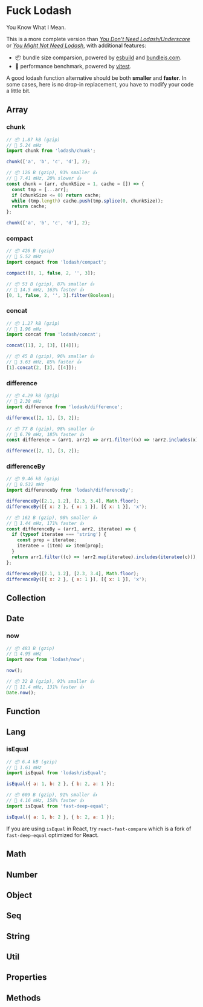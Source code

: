 # Fuck Lodash

You Know What I Mean.

This is a more complete version than [_You Don't Need Lodash/Underscore_](https://github.com/you-dont-need/You-Dont-Need-Lodash-Underscore) or [_You Might Not Need Lodash_](https://youmightnotneed.com/lodash/), with additional features:

- 📦 bundle size comparsion, powered by [esbuild](https://esbuild.github.io/) and [bundlejs.com](https://bundlejs.com/).
- 🚀 performance benchmark, powered by [vitest](https://vitest.dev/).

A good lodash function alternative should be both **smaller** and **faster**. In some cases, here is no drop-in replacement, you have to modify your code a little bit.

## Array

### chunk

```js filename="lodash"
// 📦 1.87 kB (gzip)
// 🚀 5.24 mHz
import chunk from 'lodash/chunk';

chunk(['a', 'b', 'c', 'd'], 2);
```

```js filename="fuck-lodash"
// 📦 126 B (gzip), 93% smaller 👍
// 🚀 7.41 mHz, 20% slower 👍
const chunk = (arr, chunkSize = 1, cache = []) => {
  const tmp = [...arr];
  if (chunkSize <= 0) return cache;
  while (tmp.length) cache.push(tmp.splice(0, chunkSize));
  return cache;
};

chunk(['a', 'b', 'c', 'd'], 2);
```

### compact

```js filename="lodash"
// 📦 426 B (gzip)
// 🚀 5.52 mHz
import compact from 'lodash/compact';

compact([0, 1, false, 2, '', 3]);
```

```js filename="fuck-lodash"
// 📦 53 B (gzip), 87% smaller 👍
// 🚀 14.5 mHz, 163% faster 👍
[0, 1, false, 2, '', 3].filter(Boolean);
```

### concat

```js filename="lodash"
// 📦 1.27 kB (gzip)
// 🚀 1.96 mHz
import concat from 'lodash/concat';

concat([1], 2, [3], [[4]]);
```

```js filename="fuck-lodash"
// 📦 45 B (gzip), 96% smaller 👍
// 🚀 3.63 mHz, 85% faster 👍
[1].concat(2, [3], [[4]]);
```

### difference

```js filename="lodash"
// 📦 4.29 kB (gzip)
// 🚀 2.38 mHz
import difference from 'lodash/difference';

difference([2, 1], [3, 2]);
```

```js filename="fuck-lodash"
// 📦 77 B (gzip), 98% smaller 👍
// 🚀 6.79 mHz, 185% faster 👍
const difference = (arr1, arr2) => arr1.filter((x) => !arr2.includes(x));

difference([2, 1], [3, 2]);
```

### differenceBy

```js filename="lodash"
// 📦 9.46 kB (gzip)
// 🚀 0.532 mHz
import differenceBy from 'lodash/differenceBy';

differenceBy([2.1, 1.2], [2.3, 3.4], Math.floor);
differenceBy([{ x: 2 }, { x: 1 }], [{ x: 1 }], 'x');
```

```js filename="fuck-lodash"
// 📦 162 B (gzip), 98% smaller 👍
// 🚀 1.44 mHz, 171% faster 👍
const differenceBy = (arr1, arr2, iteratee) => {
  if (typeof iteratee === 'string') {
    const prop = iteratee;
    iteratee = (item) => item[prop];
  }
  return arr1.filter((c) => !arr2.map(iteratee).includes(iteratee(c)));
};

differenceBy([2.1, 1.2], [2.3, 3.4], Math.floor);
differenceBy([{ x: 2 }, { x: 1 }], [{ x: 1 }], 'x');
```

## Collection

## Date

### now

```js filename="lodash"
// 📦 483 B (gzip)
// 🚀 4.95 mHz
import now from 'lodash/now';

now();
```

```js filename="fuck-lodash"
// 📦 32 B (gzip), 93% smaller 👍
// 🚀 11.4 mHz, 131% faster 👍
Date.now();
```

## Function

## Lang

### isEqual

```js filename="lodash"
// 📦 6.4 kB (gzip)
// 🚀 1.61 mHz
import isEqual from 'lodash/isEqual';

isEqual({ a: 1, b: 2 }, { b: 2, a: 1 });
```

```js filename="fuck-lodash"
// 📦 609 B (gzip), 91% smaller 👍
// 🚀 4.16 mHz, 158% faster 👍
import isEqual from 'fast-deep-equal';

isEqual({ a: 1, b: 2 }, { b: 2, a: 1 });
```

If you are using `isEqual` in React, try `react-fast-compare` which is a fork of `fast-deep-equal` optimized for React.

## Math

## Number

## Object

## Seq

## String

## Util

## Properties

## Methods
